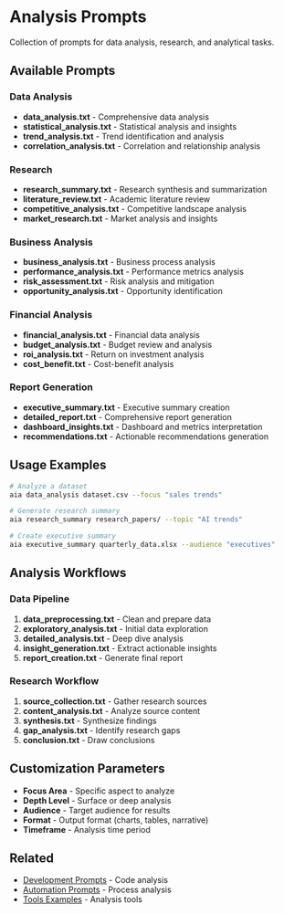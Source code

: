 # Analysis Prompts

Collection of prompts for data analysis, research, and analytical tasks.

## Available Prompts

### Data Analysis
- **data_analysis.txt** - Comprehensive data analysis
- **statistical_analysis.txt** - Statistical analysis and insights
- **trend_analysis.txt** - Trend identification and analysis
- **correlation_analysis.txt** - Correlation and relationship analysis

### Research
- **research_summary.txt** - Research synthesis and summarization
- **literature_review.txt** - Academic literature review
- **competitive_analysis.txt** - Competitive landscape analysis
- **market_research.txt** - Market analysis and insights

### Business Analysis
- **business_analysis.txt** - Business process analysis
- **performance_analysis.txt** - Performance metrics analysis
- **risk_assessment.txt** - Risk analysis and mitigation
- **opportunity_analysis.txt** - Opportunity identification

### Financial Analysis
- **financial_analysis.txt** - Financial data analysis
- **budget_analysis.txt** - Budget review and analysis
- **roi_analysis.txt** - Return on investment analysis
- **cost_benefit.txt** - Cost-benefit analysis

### Report Generation
- **executive_summary.txt** - Executive summary creation
- **detailed_report.txt** - Comprehensive report generation
- **dashboard_insights.txt** - Dashboard and metrics interpretation
- **recommendations.txt** - Actionable recommendations generation

## Usage Examples

```bash
# Analyze a dataset
aia data_analysis dataset.csv --focus "sales trends"

# Generate research summary
aia research_summary research_papers/ --topic "AI trends"

# Create executive summary
aia executive_summary quarterly_data.xlsx --audience "executives"
```

## Analysis Workflows

### Data Pipeline
1. **data_preprocessing.txt** - Clean and prepare data
2. **exploratory_analysis.txt** - Initial data exploration
3. **detailed_analysis.txt** - Deep dive analysis
4. **insight_generation.txt** - Extract actionable insights
5. **report_creation.txt** - Generate final report

### Research Workflow
1. **source_collection.txt** - Gather research sources
2. **content_analysis.txt** - Analyze source content
3. **synthesis.txt** - Synthesize findings
4. **gap_analysis.txt** - Identify research gaps
5. **conclusion.txt** - Draw conclusions

## Customization Parameters

- **Focus Area** - Specific aspect to analyze
- **Depth Level** - Surface or deep analysis
- **Audience** - Target audience for results
- **Format** - Output format (charts, tables, narrative)
- **Timeframe** - Analysis time period

## Related

- [Development Prompts](../development/index.md) - Code analysis
- [Automation Prompts](../automation/index.md) - Process analysis
- [Tools Examples](../../tools/index.md) - Analysis tools